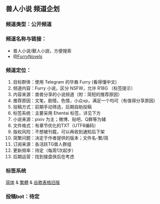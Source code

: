 ## 兽人小说 频道企划

### 频道类型：公开频道  
### 频道名称与链接：
- 兽人小说/獸人小説，方便搜索
- [@FurryNovels](https://t.me/FurryNovels)

### 频道定位：  
1. 目标群体：使用 Telegram 的华裔 Furry (看得懂中文)  
1. 频道内容：Furry 小说，区分 NSFW，允许 R18G （标签提示）
1. 内容来源：兽兽分享的小说频道（附：简短的推荐原因）   
1. 推荐原因：文笔，剧情，色情，小众xp，满足一个均可（有值得分享原因）  
1. 投稿方式：前期手动筛选，后期自助投稿  
1. 标签系统：主要采用 Ehentai 标签，详见下方  
1. 小说来源：pixiv 为主；微博、贴吧、Q群等为辅  
1. 文件格式：有章节优化的TXT（UTF8编码）  
1. 版权风险：不想被刊载，可以再收到通知后下架  
1. 简繁问题：决定于作者提供的版本；文件名-繁/简  
1. 订阅来源：各活跃TG兽人群组  
1. 更新频率：待定（每周1次起步）  
1. 后期运营：找到接盘侠后在考虑

### 标签系统
[简体](https://github.com/DowneyRem/DowneyRem/blob/main/FurryNovels/Tags_zh_cn.md) & 
[繁體](https://github.com/DowneyRem/DowneyRem/blob/main/FurryNovels/Tags_zh_tw.md) & 
[谷歌表格旧版](https://docs.google.com/spreadsheets/d/1Dtm1pCWmTO_KmJExdXoedxYVoxbnoHtEAnxSykGlVPo)  

### 投稿bot：待定
